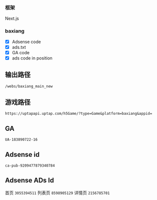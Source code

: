 ### 框架

Next.js

### baxiang

- [x] Adsense code
- [x] ads.txt
- [x] GA code
- [x] ads code in position

## 输出路径

`/webs/baxiang_main_new`

## 游戏路径

`https://uptapapi.uptap.com/h5Game/?type=Game&platform=baxiang&appid=`

## GA

`UA-183890722-16`

## Adsense id

`ca-pub-9209477879340784`

## Adsense ADs Id

首页 `3055394511`
列表页 `8598905129`
详情页 `2156785701`

